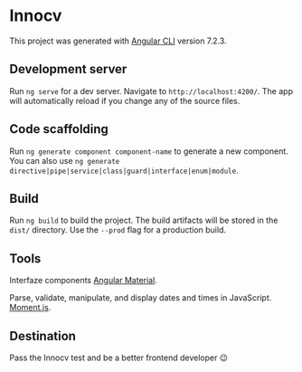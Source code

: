# Innocv

This project was generated with [Angular CLI](https://github.com/angular/angular-cli) version 7.2.3.

## Development server

Run `ng serve` for a dev server. Navigate to `http://localhost:4200/`. The app will automatically reload if you change any of the source files.

## Code scaffolding

Run `ng generate component component-name` to generate a new component. You can also use `ng generate directive|pipe|service|class|guard|interface|enum|module`.

## Build

Run `ng build` to build the project. The build artifacts will be stored in the `dist/` directory. Use the `--prod` flag for a production build.

## Tools

Interfaze components [Angular Material](https://material.angular.io/).

Parse, validate, manipulate, and display dates and times in JavaScript. [Moment.js](https://momentjs.com/).

## Destination

Pass the Innocv test and be a better frontend developer :wink:
